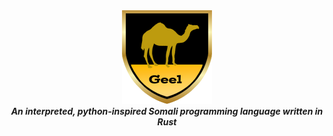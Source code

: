 <div align="center">
<img src="https://github.com/AbdullahM0hamed/Geel/blob/master/logo.png">
<br>
<strong><i>An interpreted, python-inspired Somali programming language written in Rust</i></strong>
</div>
